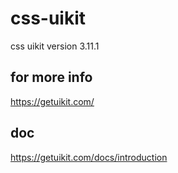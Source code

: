 # css-uikit
css uikit version 3.11.1

## for more info 

https://getuikit.com/


## doc 

https://getuikit.com/docs/introduction
